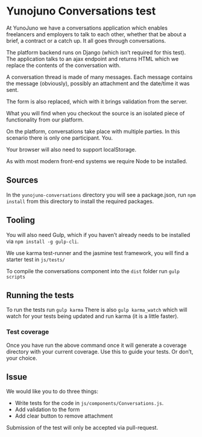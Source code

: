 # Yunojuno Conversations test

At YunoJuno we have a conversations application which enables freelancers and employers to talk to each other, whether that be  about a brief, a contract or a catch up. It all goes through conversations.

The platform backend runs on Django (which isn’t required for this test). The application talks to an ajax endpoint and returns HTML which we replace the contents of the conversation with.

A conversation thread is made of many messages. Each message contains the message (obviously), possibly an attachment and the date/time it was sent. 

The form is also replaced, which with it brings validation from the server.

What you will find when you checkout the source is an isolated piece of functionality from our platform.

On the platform, conversations take place with multiple parties. In this scenario there is only one participant. You. 

Your browser will also need to support localStorage.

As with most modern front-end systems we require Node to be installed.

## Sources
In the `yunojuno-conversations` directory you will see a package.json, run `npm install` from this directory to install the required packages.

## Tooling
You will also need Gulp, which if you haven’t already needs to be installed via `npm install -g gulp-cli`.

We use karma test-runner and the jasmine test framework, you will find a starter test in `js/tests/`

To compile the conversations component into the `dist` folder run `gulp scripts`

## Running the tests
To run the tests run `gulp karma`
There is also `gulp karma_watch` which will watch for your tests being updated and run karma (it is a little faster).

### Test coverage
Once you have run the above command once it will generate a coverage directory with your current coverage.
Use this to guide your tests. Or don’t, your choice.

## Issue

We would like you to do three things:

- Write tests for the code in `js/components/Conversations.js`.
- Add validation to the form
- Add clear button to remove attachment

Submission of the test will only be accepted via pull-request.